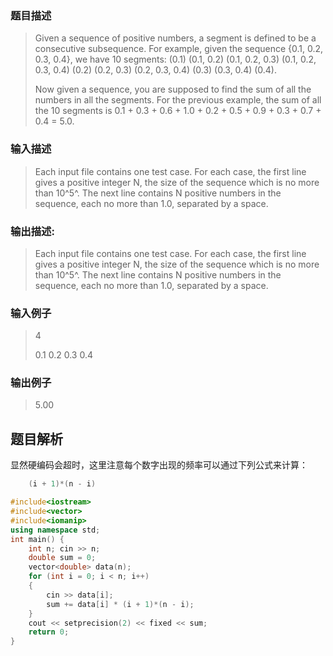 ### 题目描述

> Given a sequence of positive numbers, a segment is defined to be a consecutive subsequence. For example, given the sequence {0.1, 0.2, 0.3, 0.4}, we have 10 segments: (0.1) (0.1, 0.2) (0.1, 0.2, 0.3) (0.1, 0.2, 0.3, 0.4) (0.2) (0.2, 0.3) (0.2, 0.3, 0.4) (0.3) (0.3, 0.4) (0.4).
>
>Now given a sequence, you are supposed to find the sum of all the numbers in all the segments. For the previous example, the sum of all the 10 segments is 0.1 + 0.3 + 0.6 + 1.0 + 0.2 + 0.5 + 0.9 + 0.3 + 0.7 + 0.4 = 5.0.

### 输入描述

> Each input file contains one test case. For each case, the first line gives a positive integer N, the size of the sequence which is no more than 10^5^. The next line contains N positive numbers in the sequence, each no more than 1.0, separated by a space.

### 输出描述:
> Each input file contains one test case. For each case, the first line gives a positive integer N, the size of the sequence which is no more than 10^5^. The next line contains N positive numbers in the sequence, each no more than 1.0, separated by a space.

### 输入例子
> 4
>
>0.1 0.2 0.3 0.4 

### 输出例子
> 5.00

## 题目解析
显然硬编码会超时，这里注意每个数字出现的频率可以通过下列公式来计算：
```C++
    (i + 1)*(n - i)
```


```C++
#include<iostream>
#include<vector>
#include<iomanip>
using namespace std;
int main() {
	int n; cin >> n;
	double sum = 0;
	vector<double> data(n);
	for (int i = 0; i < n; i++)
	{
		cin >> data[i];
		sum += data[i] * (i + 1)*(n - i);
	}
	cout << setprecision(2) << fixed << sum;
	return 0;
}
```